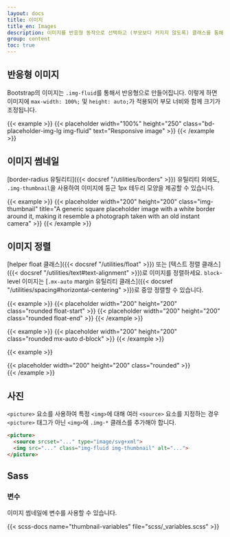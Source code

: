 ```yaml
---
layout: docs
title: 이미지
title_en: Images
description: 이미지를 반응형 동작으로 선택하고 (부모보다 커지지 않도록) 클래스를 통해 경량 스타일을 추가하는 문서 및 예시입니다.
group: content
toc: true
---
```


## 반응형 이미지

Bootstrap의 이미지는 `.img-fluid`를 통해서 반응형으로 만들어집니다. 이렇게 하면 이미지에 `max-width: 100%;` 및 `height: auto;`가 적용되어 부모 너비와 함께 크기가 조정됩니다.

{{< example >}}
{{< placeholder width="100%" height="250" class="bd-placeholder-img-lg img-fluid" text="Responsive image" >}}
{{< /example >}}

## 이미지 썸네일

[border-radius 유틸리티]({{< docsref "/utilities/borders" >}}) 유틸리티 외에도, `.img-thumbnail`을 사용하여 이미지에 둥근 1px 테두리 모양을 제공할 수 있습니다.

{{< example >}}
{{< placeholder width="200" height="200" class="img-thumbnail" title="A generic square placeholder image with a white border around it, making it resemble a photograph taken with an old instant camera" >}}
{{< /example >}}

## 이미지 정렬

[helper float 클래스]({{< docsref "/utilities/float" >}}) 또는 [텍스트 정렬 클래스]({{< docsref "/utilities/text#text-alignment" >}})로 이미지를 정렬하세요. `block`-level 이미지는 [`.mx-auto` margin 유틸리티 클래스]({{< docsref "/utilities/spacing#horizontal-centering" >}})로 중앙 정렬할 수 있습니다.

{{< example >}}
{{< placeholder width="200" height="200" class="rounded float-start" >}}
{{< placeholder width="200" height="200" class="rounded float-end" >}}
{{< /example >}}


{{< example >}}
{{< placeholder width="200" height="200" class="rounded mx-auto d-block" >}}
{{< /example >}}

{{< example >}}
<div class="text-center">
  {{< placeholder width="200" height="200" class="rounded" >}}
</div>
{{< /example >}}


## 사진

`<picture>` 요소를 사용하여 특정 `<img>`에 대해 여러 `<source>` 요소를 지정하는 경우 `<picture>` 태그가 아닌 `<img>`에 `.img-*` 클래스를 추가해야 합니다.

```html
<picture>
  <source srcset="..." type="image/svg+xml">
  <img src="..." class="img-fluid img-thumbnail" alt="...">
</picture>
```

## Sass

### 변수

이미지 썸네일에 변수를 사용할 수 있습니다.

{{< scss-docs name="thumbnail-variables" file="scss/_variables.scss" >}}
